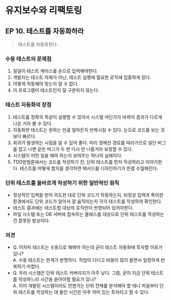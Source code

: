 # 유지보수와 리팩토링
## EP 10. 테스트를 자동화하라

> 테스트를 자동화한다.



### 수동 테스트의 문제점
1. 일일이 테스트 케이스를 손으로 입력해야한다.
2. 개발자는 테스트 자체가 아닌, 테스트 실행에 필요한 로직에 집중하게 된다.
3. 어떻게 작동해야 맞는지 알 수 없다.
4. 이 프로그램이 테스트인지 잘 구분되지 않는다.


### 테스트 자동화의 장점
1. 테스트를 정확히 똑같이 실행할 수 있어서 시스템 어딘가가 바뀌어 결과가 다르게 나온 거라 볼 수 있다.
2. 자동화한 테스트는 원하는 만큼 얼마든지 반복시킬 수 있다. 눈으로 코드를 보는 것보다 빠르다.
3. 회귀가 발생하는 시점을 알 수 있어 좋다. 미리 정해진 경로를 따라가므로 일단 버그를 잡고 나면 같은 버그가 두 번 다시 안 나올거라 보장할 수 있다.
4. 시스템이 어떤 일을 해야 하는지 보여주는 하나의 실례이다.
5. TDD방법론에서는 코드를 작성하기 전, 단위 테스트를 먼저 작성하라고 이야기한다. 테스트를 어떻게 할지를 생각하면 메서드를 디자인하기가 한결 수월해진다.


### 단위 테스트를 올바르게 작성하기 위한 일반적인 원칙
* 정상적인 입력을 받아 의도한 대로 단위 코드가 작동하는지, 비정상 입력과 특이한 환경에서도 단위 코드가 알아서 잘 움직이는지 각각 테스트를 작성하여 확인한다.
* 테스트 결과에는 테스트할 대상의 로직만이 반영되어 있어야한다.
* 파일 시스템 또는 DB 서버에 접속하는 클래스를 대상으로 단위 테스트를 작성하는 건 잘못된 발상이다.


### 의견
- Q. 어차피 테스트는 수동으로 해봐야 하는데 굳이 테스트 자동화에 투자할 이유가 있나?  
  A. 수동 테스트는 한계가 분명하다. 작업이 더디고 비용이 많이 들면서 일정하게 반복하기 어렵다.
- Q. 우리 시스템은 단위 테스트 커버리지가 아주 낮다. 그럼, 굳이 지금 단위 테스트를 작성하느라 시간을 쏟아야할 필요가 있나?  
  A. 이미 개발된 시스템이라도 언젠가는 단위 전체를 분석해야 할 테니 처음부터 단위 테스트를 작성하는 데 들인 시간은 아주 의미 있는 투자라고 할 수 있다.
